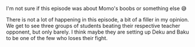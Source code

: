 I'm not sure if this episode was about Momo's boobs or something else 😅

There is not a lot of happening in this episode, a bit of a filler in my opinion. We get to see three groups of students beating their respective teacher opponent, but only barely. I think maybe they are setting up Deku and Baku to be one of the few who loses their fight. 